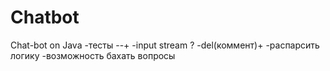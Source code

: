 # Chatbot
Chat-bot on Java
-тесты --+
-input stream ?
-del(коммент)+
-распарсить логику
-возможность бахать вопросы